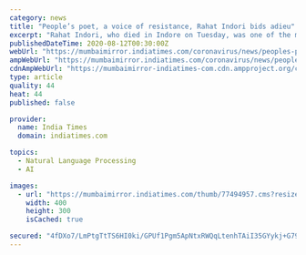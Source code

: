 ```yaml
---
category: news
title: "People’s poet, a voice of resistance, Rahat Indori bids adieu"
excerpt: "Rahat Indori, who died in Indore on Tuesday, was one of the most prominent faces of Urdu poetry and a poet who had a rare connect with the masses, a people’s poet in the true sense. He could come and conquer a mushaira --either held in a classy auditorium or in a faraway town where thousands of people waited till midnight to listen to his poetry."
publishedDateTime: 2020-08-12T00:30:00Z
webUrl: "https://mumbaimirror.indiatimes.com/coronavirus/news/peoples-poet-a-voice-of-resistance-rahat-indori-bids-adieu/articleshow/77494906.cms"
ampWebUrl: "https://mumbaimirror.indiatimes.com/coronavirus/news/peoples-poet-a-voice-of-resistance-rahat-indori-bids-adieu/amp_articleshow/77494906.cms"
cdnAmpWebUrl: "https://mumbaimirror-indiatimes-com.cdn.ampproject.org/c/s/mumbaimirror.indiatimes.com/coronavirus/news/peoples-poet-a-voice-of-resistance-rahat-indori-bids-adieu/amp_articleshow/77494906.cms"
type: article
quality: 44
heat: 44
published: false

provider:
  name: India Times
  domain: indiatimes.com

topics:
  - Natural Language Processing
  - AI

images:
  - url: "https://mumbaimirror.indiatimes.com/thumb/77494957.cms?resizemode=4&width=400"
    width: 400
    height: 300
    isCached: true

secured: "4fDXo7/LmPtgTtTS6HI0ki/GPUf1Pgm5ApNtxRWQqLtenhTAiI35GYykj+G79Jo3zygegMZwbA3rsIpCbdrvQ+Trwfnhv38ZMZFY9pqYWRk6lRbgp25pjgZLq/5Qlg4+0nS2WWlZtyiLuyxIWFEzae/zCRtB6ZSRw87SJvSVlAUZv7K4e+Z9HK7YgFtUkNMQOG8uL7w5ESP/SHnBWEoPPajOBAuY2vJPHA+tPhNsu2uLv1ZX90rvzIZltMG/Vj4RFH4Oteeejyc7TyOwXk2jERZ9I1qm8x8Pxcz+HBC8glIep4lyEmEl5x2r63Nbi5tgJSFCFeb3JJBe5MyFLR1I1w==;rAG7kIp72c+rGI8eNUVAig=="
---
```


